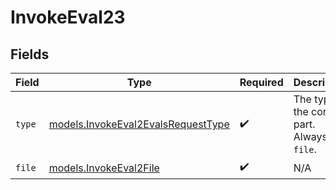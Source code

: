 # InvokeEval23


## Fields

| Field                                                                          | Type                                                                           | Required                                                                       | Description                                                                    |
| ------------------------------------------------------------------------------ | ------------------------------------------------------------------------------ | ------------------------------------------------------------------------------ | ------------------------------------------------------------------------------ |
| `type`                                                                         | [models.InvokeEval2EvalsRequestType](../models/invokeeval2evalsrequesttype.md) | :heavy_check_mark:                                                             | The type of the content part. Always `file`.                                   |
| `file`                                                                         | [models.InvokeEval2File](../models/invokeeval2file.md)                         | :heavy_check_mark:                                                             | N/A                                                                            |